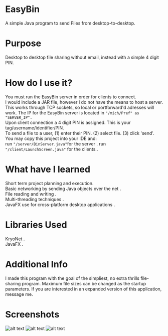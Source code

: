 # EasyBin
A simple Java program to send Files from desktop-to-desktop.

# Purpose
Desktop to desktop file sharing without email, instead with a simple 4 digit PIN.

# How do I use it?
You must run the EasyBin server in order for clients to connect.  
I would include a JAR file, however I do not have the means to host a server.   
This works through TCP sockets, so local or portforward'd adresses will work.
The IP for the EasyBin server is located in ``"/mich/Pref" as "SERVER_IP".``  
Upon client connection a 4 digit PIN is assigned. This is your tag/username/identifier/PIN.  
To send a file to a user, (1) enter their PIN. (2) select file. (3) click 'send'.  
You may copy this project into your IDE and:  
  run ``"/server/BinServer.java"``for the server . 
  run ``"/client/LaunchScreen.java"`` for the clients.. 

# What have I learned
Short term project planning and execution.  
Basic networking by sending Java objects over the net .   
File reading and writing .   
Multi-threading techniques .   
JavaFX use for cross-platform desktop applications .  

# Libraries Used
KryoNet .  
JavaFX . 

# Additional Info
I made this program with the goal of the simpliest, no extra thrills file-sharing program. 
Maximum file sizes can be changed as the startup parameters.
If you are interested in an expanded version of this application, message me.

# Screenshots
![alt text](https://i.gyazo.com/8dfc8f1e316774d02c86cf3fc202baa6.jpg)
![alt text](https://i.gyazo.com/e0c5ace6a905c0e7c6716021aaee5286.jpg)
![alt text](https://i.gyazo.com/7f6f9859919d827e11eed4f6e94f69c7.jpg)

